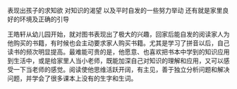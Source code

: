 表现出孩子的求知欲 对知识的渴望 以及平时自发的一些努力举动 还有就是家里良好的环境及正确的引导

王皓轩从幼儿园开始，就对图书表现出了极大的兴趣，回家后能自发的阅读家人为他购买的书籍，有时候也会主动要求家人购买书籍。尤其是学习了拼音以后，自己读书的频次明显提高。最难能可贵的是，他愿意、也喜欢把书本中学到的知识应用到生活中，或是给家里人当小老师，既能加深自己对知识的理解和应用，又可以感受一下当老师的感觉。阅读使他思维活跃开阔，有主见，善于独立分析问题和解决问题，并学会了很多课本上没有的生字和生词。



